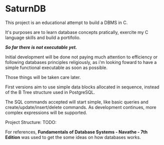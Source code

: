 # SaturnDB

This project is an educational attempt to build a DBMS in C.

It's purposes are to learn database concepts pratically, exercite my C language skills and build a portifolio.

***So far there is not executable yet.***

Initial development will be done not paying much attention to efficiency or following databases principles religiously, as i'm looking foward to have a simple functional executable as soon as possible. 

Those things will be taken care later.


First versions aim to use simple data blocks allocated in sequence, instead of the B Tree structure used in PostgreSQL. 

The SQL commands accepted will start simple, like basic queries and create/update/insert/delete commands. As development continues, more complex expressions will be supported.

Project Structure:
  TODO:




For references, **Fundamentals of Database Systems - Navathe - 7th Edition** was used to get the some ideas on how databases works.
